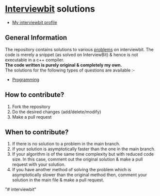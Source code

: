 # [Interviewbit](https://www.interviewbit.com) solutions
* [My interviewbit profile](https://www.interviewbit.com/profile/royalpranjal)

## General Information
The repository contains solutions to various [problems](https://www.interviewbit.com/dashboard/) on interviewbit. The code is merely a snippet (as solved on InterviewBit) & hence is not executable in a c++ compiler.
<br/>
**The code written is purely original & completely my own.**
<br/>
The solutions for the following types of questions are available :-

* [Programming](https://www.interviewbit.com/courses/programming/)

## How to contribute?

1. Fork the repository 
2. Do the desired changes (add/delete/modify)
3. Make a pull request

## When to contribute?

1. If there is no solution to a problem in the main branch.
2. If your solution is asymptotically faster than the one in the main branch.
3. If your algorithm is of the same time complexity but with reduced code size. In this case, comment out the original solution & make a pull request with your solution.
4. If you have another method of solving the problem which is asymptotically slower than the original method then, comment your solution in the main file & make a pull request.

"# interviewbit" 
